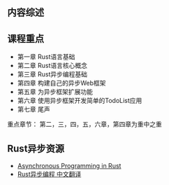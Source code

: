 ##  内容综述


## 课程重点


-  第一章 Rust语言基础
-  第二章 Rust语言核心概念
-  第三章 Rust异步编程基础
-  第四章 构建自己的异步Web框架
-  第五章 为异步框架扩展功能
-  第六章 使用异步框架开发简单的TodoList应用
-  第七章 尾声


重点章节： 第二，三，四，五，六章，第四章为重中之重


## Rust异步资源

- [Asynchronous Programming in Rust](https://rust-lang.github.io/async-book/)
- [Rust异步编程 中文翻译](https://learnku.com/docs/async-book/2018)